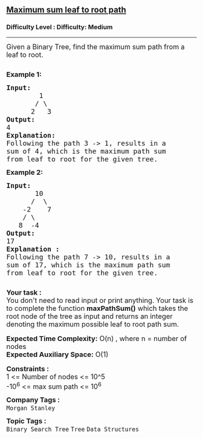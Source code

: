 <h2><a href="https://www.geeksforgeeks.org/problems/maximum-sum-leaf-to-root-path/1">Maximum sum leaf to root path</a></h2><h3>Difficulty Level : Difficulty: Medium</h3><hr><div class="problems_problem_content__Xm_eO"><p><span style="font-size:18px">Given a Binary Tree, find the maximum sum path from a leaf to root.</span></p>

<p><br>
<strong><span style="font-size:18px">Example 1:</span></strong></p>

<pre><strong><span style="font-size:18px">Input:</span></strong>
<span style="font-size:18px">        1
       / \
      2   3 </span>
<span style="font-size:18px"><strong>Output:</strong>
4</span>
<strong><span style="font-size:18px">Explanation: </span></strong>
<span style="font-size:18px">Following the path 3 -&gt; 1, results in a
sum of 4, which is the maximum path sum
from leaf to root for the given tree.</span>
</pre>

<p><strong><span style="font-size:18px">Example 2:</span></strong></p>

<pre><strong><span style="font-size:18px">Input:</span></strong>
<span style="font-size:18px">       10
      /  \
    -2    7
    / \   
   8  -4    </span>
<span style="font-size:18px"><strong>Output:</strong>
17</span>
<strong><span style="font-size:18px">Explanation : </span></strong>
<span style="font-size:18px">Following the path 7 -&gt; 10, results in a
sum of 17, which is the maximum path sum
from leaf to root for the given tree.</span></pre>

<div><br>
<strong><span style="font-size:18px">Your task :</span></strong></div>

<div><span style="font-size:18px">You don't need to read input or print anything. Your task is to complete the function <strong>maxPathSum()</strong> which takes the root node of the tree as input and returns an integer denoting the maximum possible leaf to root path sum.</span></div>

<div><br>
<span style="font-size:18px"><strong>Expected Time Complexity:</strong> O(n) , where n = number of nodes</span></div>

<div><span style="font-size:18px"><strong>Expected Auxiliary Space:</strong> O(1)</span></div>

<div><br>
<strong><span style="font-size:18px">Constraints :&nbsp;</span></strong></div>

<div><span style="font-size:18px">1 &lt;= Number of nodes &lt;= 10^5</span></div>

<div><span style="font-size:18px">-10<sup>6</sup>&nbsp;&lt;= max sum path &lt;= 10<sup>6</sup></span></div>
</div><p><span style=font-size:18px><strong>Company Tags : </strong><br><code>Morgan Stanley</code>&nbsp;<br><p><span style=font-size:18px><strong>Topic Tags : </strong><br><code>Binary Search Tree</code>&nbsp;<code>Tree</code>&nbsp;<code>Data Structures</code>&nbsp;